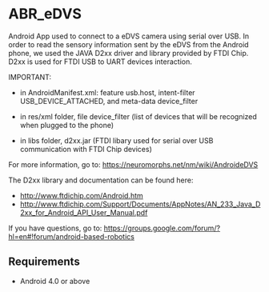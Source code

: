 ABR_eDVS
========

Android App used to connect to a eDVS camera using serial over USB.
In order to read the sensory information sent by the eDVS from the Android phone, we used the JAVA D2xx driver and library provided by FTDI Chip. 
D2xx is used for FTDI USB to UART devices interaction.

IMPORTANT:

- in AndroidManifest.xml: feature usb.host, intent-filter USB_DEVICE_ATTACHED, and meta-data device_filter
      
- in res/xml folder, file device_filter (list of devices that will be recognized when plugged to the phone)

- in libs folder, d2xx.jar (FTDI libary used for serial over USB communication with FTDI Chip devices)


For more information, go to:
https://neuromorphs.net/nm/wiki/AndroideDVS

The D2xx library and documentation can be found here:

- http://www.ftdichip.com/Android.htm
- http://www.ftdichip.com/Support/Documents/AppNotes/AN_233_Java_D2xx_for_Android_API_User_Manual.pdf

If you have questions, go to:
https://groups.google.com/forum/?hl=en#!forum/android-based-robotics


Requirements
------------

- Android 4.0 or above
